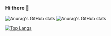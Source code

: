 ### Hi there 👋

<!--
**chamale-rac/chamale-rac** is a ✨ _special_ ✨ repository because its `README.md` (this file) appears on your GitHub profile.

Here are some ideas to get you started:

- 🔭 I’m currently working on ...
- 🌱 I’m currently learning ...
- 👯 I’m looking to collaborate on ...
- 🤔 I’m looking for help with ...
- 💬 Ask me about ...
- 📫 How to reach me: ...
- 😄 Pronouns: ...
- ⚡ Fun fact: ...
-->

![Anurag's GitHub stats](https://github-readme-stats.vercel.app/api?username=chamale-rac&count_private=true)
![Anurag's GitHub stats](https://github-readme-stats.vercel.app/api?username=chamale-rac&show_icons=true&count_private=true)

[![Top Langs](https://github-readme-stats.vercel.app/api/top-langs/?username=chamale-rac&layout=compact&langs_count=10)](https://github.com/anuraghazra/github-readme-stats)

